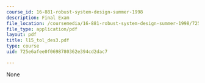 ```yaml
---
course_id: 16-881-robust-system-design-summer-1998
description: Final Exam
file_location: /coursemedia/16-881-robust-system-design-summer-1998/725e6afee0f0698780362e394cd2dac7_l15_tol_des3.pdf
file_type: application/pdf
layout: pdf
title: l15_tol_des3.pdf
type: course
uid: 725e6afee0f0698780362e394cd2dac7

---
```

None
